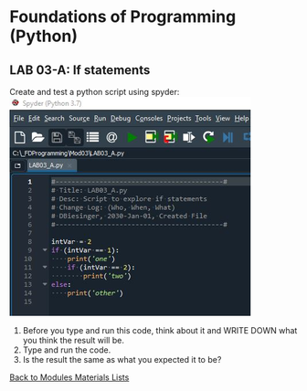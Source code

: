 # Foundations of Programming (Python)  

## LAB 03-A: If statements

Create and test a python script using spyder:
![alt text](images/LAB03_A.JPG "script LAB03_A")

1.	Before you type and run this code, think about it and WRITE DOWN what you think the result will be.
2.	Type and run the code.
3.	Is the result the same as what you expected it to be?

[Back to Modules Materials Lists](../Modules.md#module-03-materials-list)